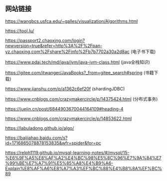 ## 网站链接

https://wangbcs.usfca.edu/~galles/visualization/Algorithms.html

https://tool.lu/

https://passport2.chaoxing.com/login?newversion=true&refer=http%3A%2F%2Fpan-yz.chaoxing.com%2Fshare%2Finfo%2Fb7b7702a30a2d8ac (电子书下载)

https://www.pdai.tech/md/java/jvm/java-jvm-class.html (java全栈知识)

https://gitee.com/itwanger/JavaBooks?_from=gitee_search#spring (书籍下载)

https://www.jianshu.com/p/a1362c6ef20f (shardingJDBC)

https://www.cnblogs.com/crazymakercircle/p/14375424.html (分布式事务)

https://juejin.cn/post/6844903670044164109#heading-4

https://www.cnblogs.com/crazymakercircle/p/14853622.html

https://labuladong.github.io/algo/

https://baijiahao.baidu.com/s?id=1716865078878153835&wfr=spider&for=pc

https://relph1119.github.io/mysql-learning-notes/#/mysql/15-%E6%9F%A5%E8%AF%A2%E4%BC%98%E5%8C%96%E7%9A%84%E7%99%BE%E7%A7%91%E5%85%A8%E4%B9%A6-Explain%E8%AF%A6%E8%A7%A3%EF%BC%88%E4%B8%8A%EF%BC%89
